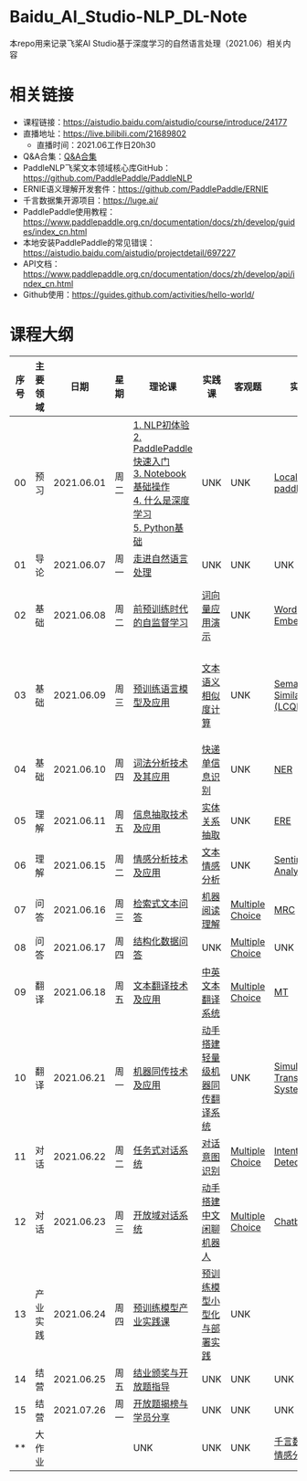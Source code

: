 # Baidu_AI_Studio-NLP_DL-Note

本repo用来记录飞桨AI Studio基于深度学习的自然语言处理（2021.06）相关内容

# 相关链接

- 课程链接：https://aistudio.baidu.com/aistudio/course/introduce/24177
- 直播地址：https://live.bilibili.com/21689802
  - 直播时间：2021.06工作日20h30
- Q&A合集：[Q&A合集](./QA.md)
- PaddleNLP飞桨文本领域核心库GitHub：https://github.com/PaddlePaddle/PaddleNLP
- ERNIE语义理解开发套件：https://github.com/PaddlePaddle/ERNIE
- 千言数据集开源项目：https://luge.ai/
- PaddlePaddle使用教程：https://www.paddlepaddle.org.cn/documentation/docs/zh/develop/guides/index_cn.html
- 本地安装PaddlePaddle的常见错误：https://aistudio.baidu.com/aistudio/projectdetail/697227
- API文档：https://www.paddlepaddle.org.cn/documentation/docs/zh/develop/api/index_cn.html
- Github使用：https://guides.github.com/activities/hello-world/

# 课程大纲

| 序号| 主要领域 | 日期 | 星期 | 理论课 | 实践课 | 客观题 | 实战题 | Bonus | 题目解析 |
| --- | --- | --- | --- | --- | --- | --- | --- | --- | --- |
| 00 | 预习 | 2021.06.01 | 周二 | [1. NLP初体验](./ppt_notes/00_1_NLP初体验.md)<br />[2. PaddlePaddle快速入门](./ppt_notes/00_2_PaddlePaddle快速入门.ipynb)<br />[3. Notebook基础操作](./ppt_notes/00_3_Notebook基础操作.ipynb)<br />[4. 什么是深度学习](./ppt_notes/00_4_什么是深度学习.ipynb)<br />[5. Python基础](./ppt_notes/00_5_Python基础.md) | UNK | UNK | [Local Install paddlepaddle](./homework/0_预习作业_本地安装paddlepaddle.md) | UNK | UNK |
| 01 | 导论 | 2021.06.07 | 周一 | [走进自然语言处理](./ppt_notes/01_走进自然语言处理.md) | UNK | UNK | UNK | UNK | UNK |
| 02 | 基础 | 2021.06.08 | 周二 | [前预训练时代的自监督学习]() | [词向量应用演示](./ppt_notes/02_词向量应用演示.md) | UNK | [Word Embedding](./homework/02_wordEmbedding.ipynb) | [seq2vec是什么? 瞧瞧怎么用它做情感分析](./ppt_notes/02_seq2vec是什么_瞧瞧怎么用它做情感分析.md) | [Guide](./homework/02_wordEmbedding_guide.md)
| 03 | 基础 | 2021.06.09 | 周三 | [预训练语言模型及应用]() | [文本语义相似度计算](./ppt_notes/03_文本语义相似度计算.ipynb) | UNK | [Semantic Similarity (LCQMC)](./homework/03_semanticSimilarity.ipynb) | [BQ Corpus](./data/homework03/bonus/bq_corpus.zip) + [PAWS-X (中文)](./data/homework03/bonus/paws-x-zh.zip) + 优化模型 |
| 04 | 基础 | 2021.06.10 | 周四 | [词法分析技术及其应用]() | [快递单信息识别]() | UNK | [NER](./homework/04_ner.ipynb) | [..]()<br/>[CRF]() |
| 05 | 理解 | 2021.06.11 | 周五 | [信息抽取技术及应用]() | [实体关系抽取]() | UNK | [ERE](./homework/) |
| 06 | 理解 | 2021.06.15 | 周二 | [情感分析技术及应用]() | [文本情感分析]() | UNK | [Sentiment Analysis](./homework/) |
| 07 | 问答 | 2021.06.16 | 周三 | [检索式文本问答]() | [机器阅读理解]() | [Multiple Choice](./homework/) | [MRC](./homework/) |
| 08 | 问答 | 2021.06.17 | 周四 | [结构化数据问答]() | UNK | [Multiple Choice](./homework/) | UNK | UNK |
| 09 | 翻译 | 2021.06.18 | 周五 | [文本翻译技术及应用]() | [中英文本翻译系统]() | [Multiple Choice](./homework/) | [MT](./homework/) |
| 10 | 翻译 | 2021.06.21 | 周一 | [机器同传技术及应用]() | [动手搭建轻量级机器同传翻译系统]() | UNK | [Simultaneous Translation System](./homework/) |
| 11 | 对话 | 2021.06.22 | 周二 | [任务式对话系统]() | [对话意图识别]() | [Multiple Choice](./homework/) | [Intent Detection](./homework/) |
| 12 | 对话 | 2021.06.23 | 周三 | [开放域对话系统]() | [动手搭建中文闲聊机器人]() | [Multiple Choice](./homework/) | [Chatbot](./homework/) |
| 13 | 产业实践 | 2021.06.24 | 周四 | [预训练模型产业实践课]() | [预训练模型小型化与部署实践]() | UNK | [](./homework/) |
| 14 | 结营 | 2021.06.25 | 周五 | [结业颁奖与开放题指导]() | UNK | UNK | UNK |
| 15 | 结营 | 2021.07.26 | 周一 | [开放题揭榜与学员分享]() | UNK | UNK | UNK |
| ** | 大作业 |  |  | UNK | UNK| UNK | [千言数据集：情感分析](https://aistudio.baidu.com/aistudio/competition/detail/50) |
